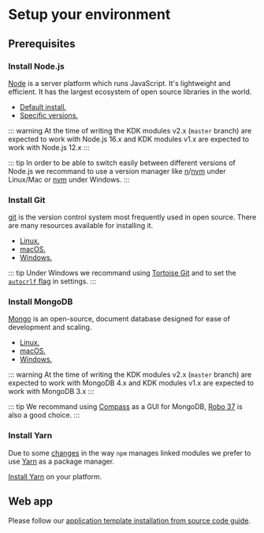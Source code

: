 # Setup your environment

## Prerequisites

### Install Node.js

[Node](https://nodejs.org/en/) is a server platform which runs JavaScript.
It's lightweight and efficient.
It has the largest ecosystem of open source libraries in the world.

- [Default install.](https://nodejs.org/en/)
- [Specific versions.](https://nodejs.org/en/download/)

::: warning
At the time of writing the KDK modules v2.x (`master` branch) are expected to work with Node.js 16.x and KDK modules v1.x are expected to work with Node.js 12.x
:::

::: tip
In order to be able to switch easily between different versions of Node.js we recommand to use a version manager like [n](https://github.com/tj/n)/[nvm](https://github.com/creationix/nvm) under Linux/Mac or [nvm](https://github.com/coreybutler/nvm-windows) under Windows.
:::

### Install Git

[git](https://git-scm.com/) is the version control system most frequently used in open source.
There are many resources available for installing it.

- [Linux.](https://www.atlassian.com/git/tutorials/install-git#linux)
- [macOS.](https://www.atlassian.com/git/tutorials/install-git#mac-os-x)
- [Windows.](https://www.atlassian.com/git/tutorials/install-git#windows)

::: tip
Under Windows we recommand using [Tortoise Git](https://tortoisegit.org/) and to set the [`autocrlf` flag](https://tortoisegit.org/docs/tortoisegit/tgit-dug-settings.html#tgit-dug-settings-git) in settings.
:::

### Install MongoDB

[Mongo](https://www.mongodb.com/) is an open-source, document database designed for ease of development and scaling.

- [Linux.](https://docs.mongodb.com/manual/administration/install-on-linux/)
- [macOS.](https://docs.mongodb.com/manual/tutorial/install-mongodb-on-os-x/)
- [Windows.](https://docs.mongodb.com/manual/tutorial/install-mongodb-on-windows/)

::: warning
At the time of writing the KDK modules v2.x (`master` branch) are expected to work with MongoDB 4.x and KDK modules v1.x are expected to work with MongoDB 3.x
:::

::: tip
We recommand using [Compass](https://www.mongodb.com/try/download/compass) as a GUI for MongoDB, [Robo 37](https://robomongo.org/) is also a good choice.
:::

### Install Yarn

Due to some [changes](http://codetunnel.io/npm-5-changes-to-npm-link/) in the way `npm` manages linked modules we prefer to use [Yarn](https://yarnpkg.com) as a package manager.

[Install Yarn](https://yarnpkg.com/en/docs/install) on your platform.

## Web app

Please follow our [application template installation from source code guide](https://kalisio.github.io/skeleton/guides/installing.html).

